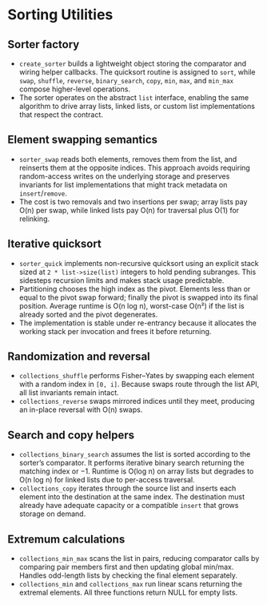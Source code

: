 # Sorting Utilities

## Sorter factory
- `create_sorter` builds a lightweight object storing the comparator and wiring helper callbacks. The quicksort routine is assigned to `sort`, while `swap`, `shuffle`, `reverse`, `binary_search`, `copy`, `min`, `max`, and `min_max` compose higher-level operations.
- The sorter operates on the abstract `list` interface, enabling the same algorithm to drive array lists, linked lists, or custom list implementations that respect the contract.

## Element swapping semantics
- `sorter_swap` reads both elements, removes them from the list, and reinserts them at the opposite indices. This approach avoids requiring random-access writes on the underlying storage and preserves invariants for list implementations that might track metadata on `insert`/`remove`.
- The cost is two removals and two insertions per swap; array lists pay O(n) per swap, while linked lists pay O(n) for traversal plus O(1) for relinking.

## Iterative quicksort
- `sorter_quick` implements non-recursive quicksort using an explicit stack sized at `2 * list->size(list)` integers to hold pending subranges. This sidesteps recursion limits and makes stack usage predictable.
- Partitioning chooses the high index as the pivot. Elements less than or equal to the pivot swap forward; finally the pivot is swapped into its final position. Average runtime is O(n log n), worst-case O(n²) if the list is already sorted and the pivot degenerates.
- The implementation is stable under re-entrancy because it allocates the working stack per invocation and frees it before returning.

## Randomization and reversal
- `collections_shuffle` performs Fisher–Yates by swapping each element with a random index in `[0, i]`. Because swaps route through the list API, all list invariants remain intact.
- `collections_reverse` swaps mirrored indices until they meet, producing an in-place reversal with O(n) swaps.

## Search and copy helpers
- `collections_binary_search` assumes the list is sorted according to the sorter’s comparator. It performs iterative binary search returning the matching index or −1. Runtime is O(log n) on array lists but degrades to O(n log n) for linked lists due to per-access traversal.
- `collections_copy` iterates through the source list and inserts each element into the destination at the same index. The destination must already have adequate capacity or a compatible `insert` that grows storage on demand.

## Extremum calculations
- `collections_min_max` scans the list in pairs, reducing comparator calls by comparing pair members first and then updating global min/max. Handles odd-length lists by checking the final element separately.
- `collections_min` and `collections_max` run linear scans returning the extremal elements. All three functions return NULL for empty lists.
